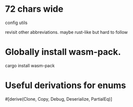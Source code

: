 # 72 chars wide

config
utils

revisit other abbreviations. maybe rust-like but hard to follow

# Globally install wasm-pack.

cargo install wasm-pack

# Useful derivations for enums

#[derive(Clone, Copy, Debug, Deserialize, PartialEq)]
